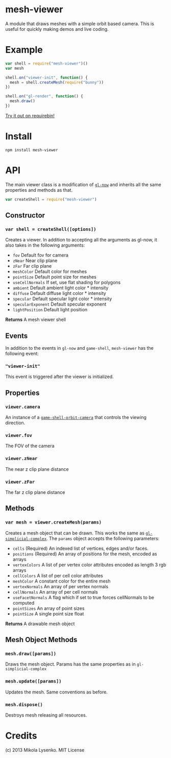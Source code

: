 mesh-viewer
===========
A module that draws meshes with a simple orbit based camera.  This is useful for quickly making demos and live coding.

Example
=======

```javascript
var shell = require("mesh-viewer")()
var mesh

shell.on("viewer-init", function() {
  mesh = shell.createMesh(require("bunny"))
})

shell.on("gl-render", function() {
  mesh.draw()
})
```

[Try it out on requirebin!](http://requirebin.com/?gist=6291076)

Install
=======

    npm install mesh-viewer

API
===
The main viewer class is a modification of [`gl-now`](https://github.com/mikolalysenko/gl-now) and inherits all the same properties and methods as that.

```javascript
var createShell = require("mesh-viewer")
```

## Constructor

### `var shell = createShell([options])`
Creates a viewer.  In addition to accepting all the arguments as gl-now, it also takes in the following arguments:

* `fov` Default fov for camera
* `zNear` Near clip plane
* `zFar` Far clip plane
* `meshColor` Default color for meshes
* `pointSize` Default point size for meshes
* `useCellNormals` If set, use flat shading for polygons
* `ambient` Default ambient light color * intensity
* `diffuse` Default diffuse light color * intensity
* `specular` Default specular light color * intensity
* `specularExponent` Default specular exponent
* `lightPosition` Default light position

**Returns** A mesh viewer shell

## Events
In addition to the events in `gl-now` and `game-shell`, `mesh-viewer` has the following event:

### `"viewer-init"`
This event is triggered after the viewer is initialized.

## Properties

### `viewer.camera`
An instance of a [`game-shell-orbit-camera`](https://github.com/mikolalysenko/game-shell-orbit-camera) that controls the viewing direction.

### `viewer.fov`
The FOV of the camera

### `viewer.zNear`
The near z clip plane distance

### `viewer.zFar`
The far z clip plane distance

## Methods

### `var mesh = viewer.createMesh(params)`
Creates a mesh object that can be drawn.  This works the same as [`gl-simplicial-complex`](https://github.com/mikolalysenko/gl-simplicial-complex).  The `params` object accepts the following parameters:

* `cells` (Required) An indexed list of vertices, edges and/or faces.
* `positions` (Required) An array of positions for the mesh, encoded as arrays
* `vertexColors` A list of per vertex color attributes encoded as length 3 rgb arrays
* `cellColors` A list of per cell color attributes
* `meshColor` A constant color for the entire mesh
* `vertexNormals` An array of per vertex normals
* `cellNormals` An array of per cell normals
* `useFacetNormals` A flag which if set to true forces cellNormals to be computed
* `pointSizes` An array of point sizes
* `pointSize` A single point size float

**Returns** A drawable mesh object

## Mesh Object Methods

### `mesh.draw([params])`
Draws the mesh object.  Params has the same properties as in `gl-simplicial-complex`

### `mesh.update([params])`
Updates the mesh.  Same conventions as before.

### `mesh.dispose()`
Destroys mesh releasing all resources.

# Credits
(c) 2013 Mikola Lysenko. MIT License